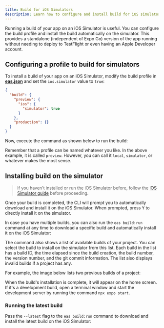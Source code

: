 ```yaml
---
title: Build for iOS Simulators
description: Learn how to configure and install build for iOS simulators when using EAS Build.
---
```


Running a build of your app on an iOS Simulator is useful. You can configure the build profile and install the build automatically on the simulator. This provides a standalone (independent of Expo Go) version of the app running without needing to deploy to TestFlight or even having an Apple Developer account.

## Configuring a profile to build for simulators

To install a build of your app on an iOS Simulator, modify the build profile in [**eas.json**](/build/eas-json/) and set the `ios.simulator` value to `true`:

```json eas.json
{
  "build": {
    "preview": {
      "ios": {
        "simulator": true
      }
    },
    "production": {}
  }
}
```

Now, execute the command as shown below to run the build:

Remember that a profile can be named whatever you like. In the above example, it is called `preview`. However, you can call it `local`, `simulator`, or whatever makes the most sense.

## Installing build on the simulator

> If you haven't installed or run the iOS Simulator before, follow the [iOS Simulator guide](/workflow/ios-simulator) before proceeding.

Once your build is completed, the CLI will prompt you to automatically download and install it on the iOS Simulator. When prompted, press <kbd>Y</kbd> to directly install it on the simulator.

In case you have multiple builds, you can also run the `eas build:run` command at any time to download a specific build and automatically install it on the iOS Simulator:

The command also shows a list of available builds of your project. You can select the build to install on the simulator from this list. Each build in the list has a build ID, the time elapsed since the build creation, the build number, the version number, and the git commit information. The list also displays invalid builds if a project has any.

For example, the image below lists two previous builds of a project:

When the build's installation is complete, it will appear on the home screen. If it's a development build, open a terminal window and start the development server by running the command `npx expo start`.

### Running the latest build

Pass the `--latest` flag to the `eas build:run` command to download and install the latest build on the iOS Simulator: